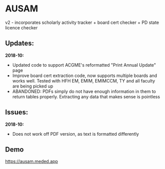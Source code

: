 # AUSAM

v2 - incorporates scholarly activity tracker + board cert checker + PD state licence checker

## Updates:
**2018-10:**
* Updated code to support ACGME's reformatted "Print Annual Update" page
* Improve board cert extraction code, now supports multiple boards and works well. Tested with HFH EM, EMIM, EMIMCCM, TY and all faculty are being picked up
* ABANDONED: PDFs simply do not have enough information in them to return tables properly. Extracting any data that makes sense is pointless

## Issues:
**2018-10:**
* Does not work off PDF version, as text is formatted differently

## Demo 
https://ausam.meded.app